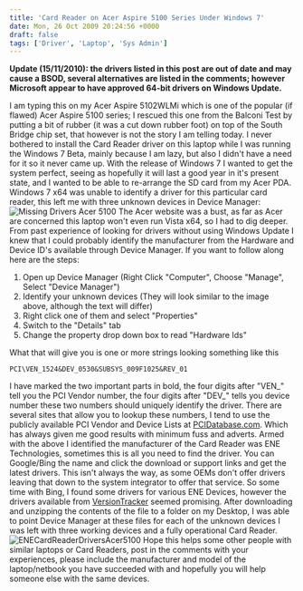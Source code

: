```yaml
---
title: 'Card Reader on Acer Aspire 5100 Series Under Windows 7'
date: Mon, 26 Oct 2009 20:24:56 +0000
draft: false
tags: ['Driver', 'Laptop', 'Sys Admin']
---
```


**Update (15/11/2010): the drivers listed in this post are out of date and may cause a BSOD, several alternatives are listed in the comments; however Microsoft appear to have approved 64-bit drivers on Windows Update.**

I am typing this on my Acer Aspire 5102WLMi which is one of the popular (if flawed) Acer Aspire 5100 series; I rescued this one from the Balconi Test by putting a bit of rubber (it was a cut down rubber foot) on top of the South Bridge chip set, that however is not the story I am telling today. I never bothered to install the Card Reader driver on this laptop while I was running the Windows 7 Beta, mainly because I am lazy, but also I didn't have a need for it so it never came up. With the release of Windows 7 I wanted to get the system perfect, seeing as hopefully it will last a good year in it's present state, and I wanted to be able to re-arrange the SD card from my Acer PDA. Windows 7 x64 was unable to identify a driver for this particular card reader, this left me with three unknown devices in Device Manager: ![Missing Drivers Acer 5100](/uploads/2009/10/MissingDriversAcer5100.png "Missing Drivers Acer 5100") The Acer website was a bust, as far as Acer are concerned this laptop won't even run Vista x64, so I had to dig deeper. From past experience of looking for drivers without using Windows Update I knew that I could probably identify the manufacturer from the Hardware and Device ID's available through Device Manager. If you want to follow along here are the steps:

1.  Open up Device Manager (Right Click "Computer", Choose "Manage", Select "Device Manager")
2.  Identify your unknown devices (They will look similar to the image above, although the text will differ)
3.  Right click one of them and select "Properties"
4.  Switch to the "Details" tab
5.  Change the property drop down box to read "Hardware Ids"

What that will give you is one or more strings looking something like this

```
PCI\VEN_1524&DEV_0530&SUBSYS_009F1025&REV_01
```

I have marked the two important parts in bold, the four digits after "VEN_" tell you the PCI Vendor number, the four digits after "DEV_" tells you device number these two numbers should uniquely identify the driver. There are several sites that allow you to lookup these numbers, I tend to use the publicly available PCI Vendor and Device Lists at [PCIDatabase.com](http://www.pcidatabase.com/). Which has always given me good results with minimum fuss and adverts. Armed with the above I identified the manufacturer of the Card Reader was ENE Technologies, sometimes this is all you need to find the driver. You can Google/Bing the name and click the download or support links and get the latest drivers. This isn't always the way, as some OEMs don't offer drivers leaving that down to the system integrator to offer that service. So some time with Bing, I found some drivers for various ENE Devices, however the drivers available from [VersionTracker](http://www.versiontracker.com/dyn/moreinfo/win/115639) seemed promising. After downloading and unzipping the contents of the file to a folder on my Desktop, I was able to point Device Manager at these files for each of the unknown devices I was left with three working devices and a fully operational Card Reader. ![ENECardReaderDriversAcer5100](/uploads/2009/10/ENECardReaderDriversAcer5100.png "ENECardReaderDriversAcer5100") Hope this helps some other people with similar laptops or Card Readers, post in the comments with your experiences, please include the manufacturer and model of the laptop/netbook you have succeeded with and hopefully you will help someone else with the same devices.